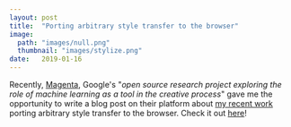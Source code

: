 ```yaml
---
layout: post
title:  "Porting arbitrary style transfer to the browser"
image: 
  path: "images/null.png"
  thumbnail: "images/stylize.png"
date:   2019-01-16
---
```

Recently, [Magenta](magenta), Google's "*open source research project exploring the role of machine learning as a tool in the creative process*" gave me the opportunity to write a blog post on their platform about [my recent work](gh-demo) porting arbitrary style transfer to the browser. Check it out [here](blog-post)!

[magenta]: https://magenta.tensorflow.org/
[gh-demo]: https://github.com/reiinakano/arbitrary-image-stylization-tfjs
[blog-post]: https://magenta.tensorflow.org/blog/2018/12/20/style-transfer-js/
